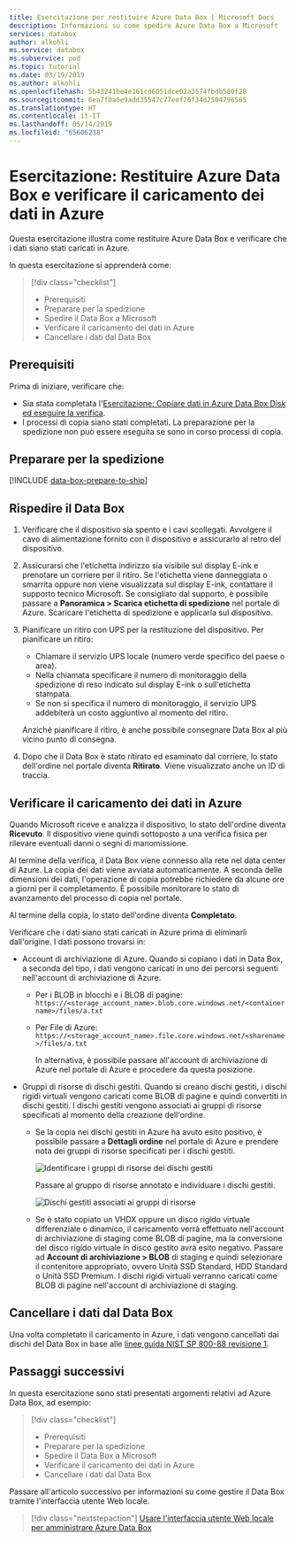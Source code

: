 ```yaml
---
title: Esercitazione per restituire Azure Data Box | Microsoft Docs
description: Informazioni su come spedire Azure Data Box a Microsoft
services: databox
author: alkohli
ms.service: databox
ms.subservice: pod
ms.topic: tutorial
ms.date: 03/19/2019
ms.author: alkohli
ms.openlocfilehash: 5b43241be4e161cd6051dce02a3574fbdb580f28
ms.sourcegitcommit: 6ea7f0a6e9add35547c77eef26f34d2504796565
ms.translationtype: HT
ms.contentlocale: it-IT
ms.lasthandoff: 05/14/2019
ms.locfileid: "65606238"
---
```

# <a name="tutorial-return-azure-data-box-and-verify-data-upload-to-azure"></a>Esercitazione: Restituire Azure Data Box e verificare il caricamento dei dati in Azure

Questa esercitazione illustra come restituire Azure Data Box e verificare che i dati siano stati caricati in Azure.

In questa esercitazione si apprenderà come:

> [!div class="checklist"]
> * Prerequisiti
> * Preparare per la spedizione
> * Spedire il Data Box a Microsoft
> * Verificare il caricamento dei dati in Azure
> * Cancellare i dati dal Data Box

## <a name="prerequisites"></a>Prerequisiti

Prima di iniziare, verificare che:

- Sia stata completata l'[Esercitazione: Copiare dati in Azure Data Box Disk ed eseguire la verifica](data-box-deploy-copy-data.md). 
- I processi di copia siano stati completati. La preparazione per la spedizione non può essere eseguita se sono in corso processi di copia.

## <a name="prepare-to-ship"></a>Preparare per la spedizione

[!INCLUDE [data-box-prepare-to-ship](../../includes/data-box-prepare-to-ship.md)]

## <a name="ship-data-box-back"></a>Rispedire il Data Box

1. Verificare che il dispositivo sia spento e i cavi scollegati. Avvolgere il cavo di alimentazione fornito con il dispositivo e assicurarlo al retro del dispositivo.
2. Assicurarsi che l'etichetta indirizzo sia visibile sul display E-ink e prenotare un corriere per il ritiro. Se l'etichetta viene danneggiata o smarrita oppure non viene visualizzata sul display E-ink, contattare il supporto tecnico Microsoft. Se consigliato dal supporto, è possibile passare a **Panoramica > Scarica etichetta di spedizione** nel portale di Azure. Scaricare l'etichetta di spedizione e applicarla sul dispositivo. 
3. Pianificare un ritiro con UPS per la restituzione del dispositivo. Per pianificare un ritiro:

    - Chiamare il servizio UPS locale (numero verde specifico del paese o area).
    - Nella chiamata specificare il numero di monitoraggio della spedizione di reso indicato sul display E-ink o sull'etichetta stampata.
    - Se non si specifica il numero di monitoraggio, il servizio UPS addebiterà un costo aggiuntivo al momento del ritiro.

    Anziché pianificare il ritiro, è anche possibile consegnare Data Box al più vicino punto di consegna.
4. Dopo che il Data Box è stato ritirato ed esaminato dal corriere, lo stato dell'ordine nel portale diventa **Ritirato**. Viene visualizzato anche un ID di traccia.

## <a name="verify-data-upload-to-azure"></a>Verificare il caricamento dei dati in Azure

Quando Microsoft riceve e analizza il dispositivo, lo stato dell'ordine diventa **Ricevuto**. Il dispositivo viene quindi sottoposto a una verifica fisica per rilevare eventuali danni o segni di manomissione.

Al termine della verifica, il Data Box viene connesso alla rete nel data center di Azure. La copia dei dati viene avviata automaticamente. A seconda delle dimensioni dei dati, l'operazione di copia potrebbe richiedere da alcune ore a giorni per il completamento. È possibile monitorare lo stato di avanzamento del processo di copia nel portale.

Al termine della copia, lo stato dell'ordine diventa **Completato**.

Verificare che i dati siano stati caricati in Azure prima di eliminarli dall'origine. I dati possono trovarsi in:

- Account di archiviazione di Azure. Quando si copiano i dati in Data Box, a seconda del tipo, i dati vengono caricati in uno dei percorsi seguenti nell'account di archiviazione di Azure.

  - Per i BLOB in blocchi e i BLOB di pagine: `https://<storage_account_name>.blob.core.windows.net/<containername>/files/a.txt`
  - Per File di Azure: `https://<storage_account_name>.file.core.windows.net/<sharename>/files/a.txt`

    In alternativa, è possibile passare all'account di archiviazione di Azure nel portale di Azure e procedere da questa posizione.

- Gruppi di risorse di dischi gestiti. Quando si creano dischi gestiti, i dischi rigidi virtuali vengono caricati come BLOB di pagine e quindi convertiti in dischi gestiti. I dischi gestiti vengono associati ai gruppi di risorse specificati al momento della creazione dell'ordine. 

    - Se la copia nei dischi gestiti in Azure ha avuto esito positivo, è possibile passare a **Dettagli ordine** nel portale di Azure e prendere nota dei gruppi di risorse specificati per i dischi gestiti.

        ![Identificare i gruppi di risorse dei dischi gestiti](media/data-box-deploy-copy-data-from-vhds/order-details-managed-disk-resource-groups.png)

        Passare al gruppo di risorse annotato e individuare i dischi gestiti.

        ![Dischi gestiti associati ai gruppi di risorse](media/data-box-deploy-copy-data-from-vhds/managed-disks-resource-group.png)

    - Se è stato copiato un VHDX oppure un disco rigido virtuale differenziale o dinamico, il caricamento verrà effettuato nell'account di archiviazione di staging come BLOB di pagine, ma la conversione del disco rigido virtuale in disco gestito avrà esito negativo. Passare ad **Account di archiviazione > BLOB** di staging e quindi selezionare il contenitore appropriato, ovvero Unità SSD Standard, HDD Standard o Unità SSD Premium. I dischi rigidi virtuali verranno caricati come BLOB di pagine nell'account di archiviazione di staging.

## <a name="erasure-of-data-from-data-box"></a>Cancellare i dati dal Data Box
 
Una volta completato il caricamento in Azure, i dati vengono cancellati dai dischi del Data Box in base alle [linee guida NIST SP 800-88 revisione 1](https://csrc.nist.gov/News/2014/Released-SP-800-88-Revision-1,-Guidelines-for-Medi).

## <a name="next-steps"></a>Passaggi successivi

In questa esercitazione sono stati presentati argomenti relativi ad Azure Data Box, ad esempio:

> [!div class="checklist"]
> * Prerequisiti
> * Preparare per la spedizione
> * Spedire il Data Box a Microsoft
> * Verificare il caricamento dei dati in Azure
> * Cancellare i dati dal Data Box

Passare all'articolo successivo per informazioni su come gestire il Data Box tramite l'interfaccia utente Web locale.

> [!div class="nextstepaction"]
> [Usare l'interfaccia utente Web locale per amministrare Azure Data Box](./data-box-local-web-ui-admin.md)


